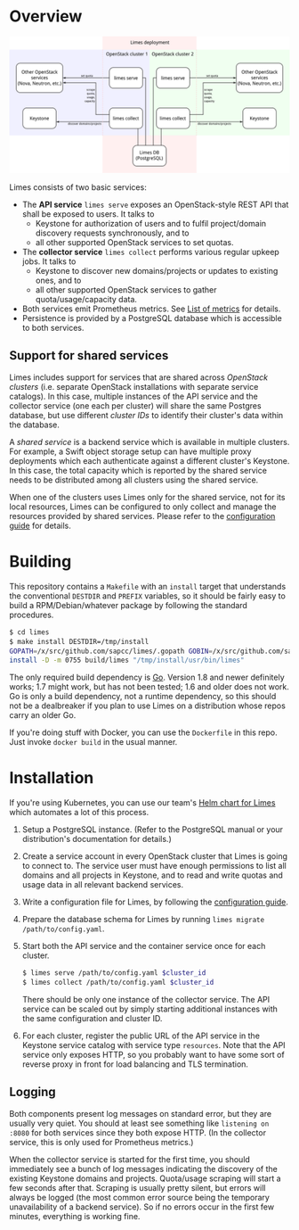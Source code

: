 # Overview

![Architecture diagram](./structure.png)

Limes consists of two basic services:

- The **API service** `limes serve` exposes an OpenStack-style REST API that shall be exposed to users. It talks to
  - Keystone for authorization of users and to fulfil project/domain discovery requests synchronously, and to
  - all other supported OpenStack services to set quotas.
- The **collector service** `limes collect` performs various regular upkeep jobs. It talks to
  - Keystone to discover new domains/projects or updates to existing ones, and to
  - all other supported OpenStack services to gather quota/usage/capacity data.
- Both services emit Prometheus metrics. See [List of metrics](./metrics.md) for details.
- Persistence is provided by a PostgreSQL database which is accessible to both services.

## Support for shared services

Limes includes support for services that are shared across *OpenStack clusters* (i.e. separate OpenStack installations
with separate service catalogs). In this case, multiple instances of the API service and the collector service (one each
per cluster) will share the same Postgres database, but use different *cluster IDs* to identify their cluster's data
within the database.

A *shared service* is a backend service which is available in multiple clusters. For example, a Swift object storage
setup can have multiple proxy deployments which each authenticate against a different cluster's Keystone. In this case,
the total capacity which is reported by the shared service needs to be distributed among all clusters using the shared
service.

When one of the clusters uses Limes only for the shared service, not for its local resources, Limes can be configured to
only collect and manage the resources provided by shared services. Please refer to the [configuration
guide](./config.md) for details.

# Building

This repository contains a `Makefile` with an `install` target that understands the conventional `DESTDIR` and `PREFIX`
variables, so it should be fairly easy to build a RPM/Debian/whatever package by following the standard procedures.

```bash
$ cd limes
$ make install DESTDIR=/tmp/install
GOPATH=/x/src/github.com/sapcc/limes/.gopath GOBIN=/x/src/github.com/sapcc/limes/build go install  -ldflags '-s -w' 'github.com/sapcc/limes'
install -D -m 0755 build/limes "/tmp/install/usr/bin/limes"
```

The only required build dependency is [Go][go]. Version 1.8 and newer definitely works; 1.7 might work, but has not been
tested; 1.6 and older does not work. Go is only a build dependency, not a runtime dependency, so this should not be a
dealbreaker if you plan to use Limes on a distribution whose repos carry an older Go.

If you're doing stuff with Docker, you can use the `Dockerfile` in this repo. Just invoke `docker build` in the usual manner.

# Installation

If you're using Kubernetes, you can use our team's [Helm chart for Limes][chart] which automates a lot of this process.

1. Setup a PostgreSQL instance. (Refer to the PostgreSQL manual or your distribution's documentation for details.)

2. Create a service account in every OpenStack cluster that Limes is going to connect to. The service user must have
   enough permissions to list all domains and all projects in Keystone, and to read and write quotas and usage data in
   all relevant backend services.

3. Write a configuration file for Limes, by following the [configuration guide](./config.md).

4. Prepare the database schema for Limes by running `limes migrate /path/to/config.yaml`.

5. Start both the API service and the container service once for each cluster.

   ```bash
   $ limes serve /path/to/config.yaml $cluster_id
   $ limes collect /path/to/config.yaml $cluster_id
   ```

   There should be only one instance of the collector service. The API service can be scaled out by simply starting
   additional instances with the same configuration and cluster ID.

6. For each cluster, register the public URL of the API service in the Keystone service catalog with service
   type `resources`. Note that the API service only exposes HTTP, so you probably want to have some sort of reverse
   proxy in front for load balancing and TLS termination.

## Logging

Both components present log messages on standard error, but they are usually very quiet. You should at least see
something like `listening on :8080` for both services since they both expose HTTP. (In the collector service, this is
only used for Prometheus metrics.)

When the collector service is started for the first time, you should immediately see a bunch of log messages indicating
the discovery of the existing Keystone domains and projects. Quota/usage scraping will start a few seconds after that.
Scraping is usually pretty silent, but errors will always be logged (the most common error source being the temporary
unavailability of a backend service). So if no errors occur in the first few minutes, everything is working fine.

[go]:       https://golang.org
[chart]:    https://github.com/sapcc/helm-charts/tree/master/openstack/limes
